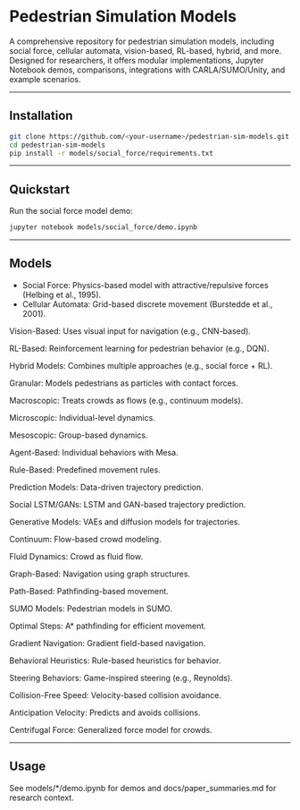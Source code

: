 # Pedestrian Simulation Models
A comprehensive repository for pedestrian simulation models, including social force, cellular automata, vision-based, RL-based, hybrid, and more. Designed for researchers, it offers modular implementations, Jupyter Notebook demos, comparisons, integrations with CARLA/SUMO/Unity, and example scenarios.

---
## Installation
```bash
git clone https://github.com/<your-username>/pedestrian-sim-models.git
cd pedestrian-sim-models
pip install -r models/social_force/requirements.txt
```
---
## Quickstart
Run the social force model demo:
```bash
jupyter notebook models/social_force/demo.ipynb
```
---
## Models
- Social Force: Physics-based model with attractive/repulsive forces (Helbing et al., 1995).
- Cellular Automata: Grid-based discrete movement (Burstedde et al., 2001).

Vision-Based: Uses visual input for navigation (e.g., CNN-based).

RL-Based: Reinforcement learning for pedestrian behavior (e.g., DQN).

Hybrid Models: Combines multiple approaches (e.g., social force + RL).

Granular: Models pedestrians as particles with contact forces.

Macroscopic: Treats crowds as flows (e.g., continuum models).

Microscopic: Individual-level dynamics.

Mesoscopic: Group-based dynamics.

Agent-Based: Individual behaviors with Mesa.

Rule-Based: Predefined movement rules.

Prediction Models: Data-driven trajectory prediction.

Social LSTM/GANs: LSTM and GAN-based trajectory prediction.

Generative Models: VAEs and diffusion models for trajectories.

Continuum: Flow-based crowd modeling.

Fluid Dynamics: Crowd as fluid flow.

Graph-Based: Navigation using graph structures.

Path-Based: Pathfinding-based movement.

SUMO Models: Pedestrian models in SUMO.

Optimal Steps: A* pathfinding for efficient movement.

Gradient Navigation: Gradient field-based navigation.

Behavioral Heuristics: Rule-based heuristics for behavior.

Steering Behaviors: Game-inspired steering (e.g., Reynolds).

Collision-Free Speed: Velocity-based collision avoidance.

Anticipation Velocity: Predicts and avoids collisions.

Centrifugal Force: Generalized force model for crowds.

---
## Usage
See models/*/demo.ipynb for demos and docs/paper_summaries.md for research context.


